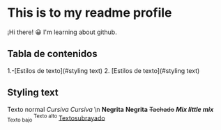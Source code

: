 # This is to my readme profile
¡Hi there! 😀
I'm learning about github.

## Tabla de contenidos
1.-[Estilos de texto](#styling text)
2. [Estilos de texto](#styling text)


## Styling text
Texto normal
*Cursiva* _Cursiva_ \n
**Negrita** __Negrita__
~~Tachado~~
***Mix little mix***
<sub> Texto bajo </sub>
<sup> Texto alto </sup>
<ins> Textosubrayado </ins>
